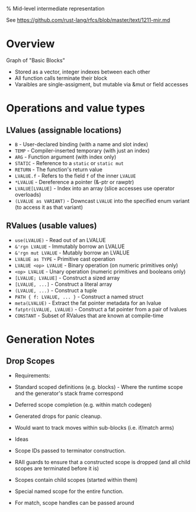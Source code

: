 % Mid-level intermediate representation

See https://github.com/rust-lang/rfcs/blob/master/text/1211-mir.md


Overview
========

Graph of "Basic Blocks"
- Stored as a vector, integer indexes between each other
- All function calls terminate their block
- Varaibles are single-assigment, but mutable via &mut or field accesses


Operations and value types
=====

LValues (assignable locations)
------------------------------

- `B` - User-declared binding (with a name and slot index)
- `TEMP` - Compiler-inserted temporary (with just an index)
- `ARG` - Function argument (with index only)
- `STATIC` - Reference to a `static` or `static mut`
- `RETURN` - The function's return value
- `LVALUE.f` - Refers to the field `f` of the inner `LVALUE`
- `*LVALUE` - Dereference a pointer (&-ptr or rawptr)
- `LVALUE[LVALUE]` - Index into an array (slice accesses use operator overloads)
- `(LVALUE as VARIANT)` - Downcast `LVALUE` into the specified enum variant (to access it as that variant)

RValues (usable values)
-----------------------

- `use(LVALUE)` - Read out of an LVALUE
- `&'rgn LVALUE` - Immutably borrow an LVALUE
- `&'rgn mut LVALUE` - Mutably borrow an LVALUE
- `LVALUE as TYPE` - Primitive cast operation
- `LVALUE <op> LVALUE` - Binary operation (on numeric primitives only)
- `<op> LVALUE` - Unary operation (numeric primitives and booleans only)
- `[LVALUE; LVALUE]` - Construct a sized array
- `[LVALUE, ...]` - Construct a literal array
- `(LVALUE, ...)` - Construct a tuple
- `PATH { f: LVALUE, ... }` - Construct a named struct
- `meta(LVALUE)` - Extract the fat pointer metadata for an lvalue
- `fatptr(LVALUE, LVALUE)` - Construct a fat pointer from a pair of lvalues
- `CONSTANT` - Subset of RValues that are known at compile-time


Generation Notes
================

Drop Scopes
-----------

- Requirements:
 - Standard scoped definitions (e.g. blocks) - Where the runtime scope and the generator's stack frame correspond
 - Deferred scope completion (e.g. within match codegen)
 - Generated drops for panic cleanup.
 - Would want to track moves within sub-blocks (i.e. if/match arms)

- Ideas
 - Scope IDs passed to terminator construction.
 - RAII guards to ensure that a constructed scope is dropped (and all child scopes are terminated before it is)
 - Scopes contain child scopes (started within them)
 - Special named scope for the entire function.
 - For match, scope handles can be passed around
